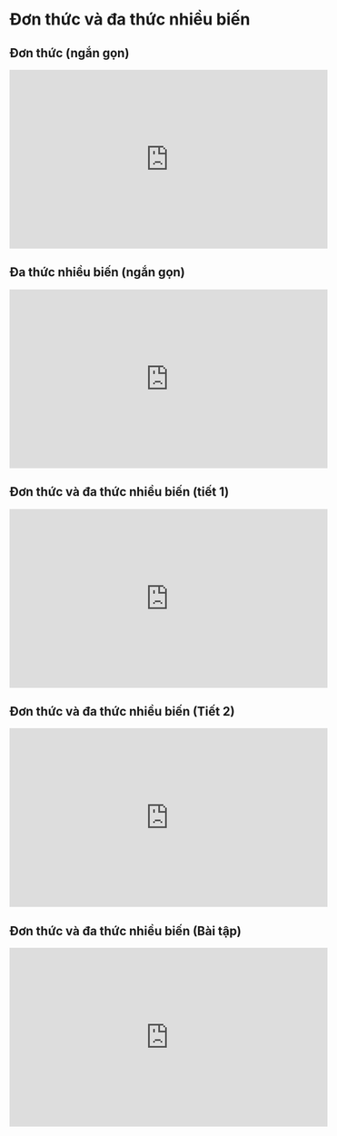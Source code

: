 # Đơn thức và đa thức nhiều biến
## Đơn thức (ngắn gọn)
<iframe width="560" height="315" src="https://www.youtube.com/embed/pADZCNsE4PE?si=qxjJ9mWu1OcsQ_6_" title="YouTube video player" frameborder="0" allow="accelerometer; autoplay; clipboard-write; encrypted-media; gyroscope; picture-in-picture; web-share" referrerpolicy="strict-origin-when-cross-origin" allowfullscreen></iframe>

## Đa thức nhiều biến (ngắn gọn)
<iframe width="560" height="315" src="https://www.youtube.com/embed/aKlofBs1WrY?si=OYhZO1r942RnvmcV" title="YouTube video player" frameborder="0" allow="accelerometer; autoplay; clipboard-write; encrypted-media; gyroscope; picture-in-picture; web-share" referrerpolicy="strict-origin-when-cross-origin" allowfullscreen></iframe>

## Đơn thức và đa thức nhiều biến (tiết 1)
<iframe width="560" height="315" src="https://www.youtube.com/embed/qjnOGtlFQs4?si=Hnsa8HOZrPuCsk43" title="YouTube video player" frameborder="0" allow="accelerometer; autoplay; clipboard-write; encrypted-media; gyroscope; picture-in-picture; web-share" referrerpolicy="strict-origin-when-cross-origin" allowfullscreen></iframe>

## Đơn thức và đa thức nhiều biến (Tiết 2)
<iframe width="560" height="315" src="https://www.youtube.com/embed/WkhvHDLJvTg?si=87ez88VZkL7v8LAV" title="YouTube video player" frameborder="0" allow="accelerometer; autoplay; clipboard-write; encrypted-media; gyroscope; picture-in-picture; web-share" referrerpolicy="strict-origin-when-cross-origin" allowfullscreen></iframe>

## Đơn thức và đa thức nhiều biến (Bài tập)
<iframe width="560" height="315" src="https://www.youtube.com/embed/CQk3NYyfZ4M?si=MKTCpw7OeZoiyQPy" title="YouTube video player" frameborder="0" allow="accelerometer; autoplay; clipboard-write; encrypted-media; gyroscope; picture-in-picture; web-share" referrerpolicy="strict-origin-when-cross-origin" allowfullscreen></iframe>

